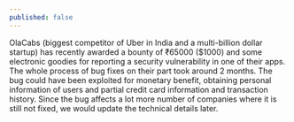 ```yaml
---
published: false
---
```



OlaCabs (biggest competitor of Uber in India and a multi-billion dollar startup) has recently awarded a bounty of ₹65000 ($1000) and some electronic goodies for reporting a security vulnerability in one of their apps. The whole process of bug fixes on their part took around 2 months. The bug could have been exploited for monetary benefit, obtaining personal information of users and partial credit card information and transaction history. Since the bug affects a lot more number of companies where it is still not fixed, we would update the technical details later.



